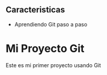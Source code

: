 ## Caracteristicas
- Aprendiendo Git paso a paso

# Mi Proyecto Git
Este es mi primer proyecto usando Git
